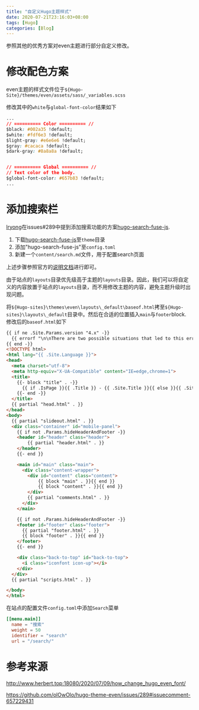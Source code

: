 ```yaml
---
title: "自定义Hugo主题样式"
date: 2020-07-21T23:16:03+08:00
tags: [Hugo]
categories: [Blog] 
---
```


参照其他的优秀方案对even主题进行部分自定义修改。

<!-- more -->

# 修改配色方案

even主题的样式文件位于`${Hugo-Site}/themes/even/assets/sass/_variables.scss`

修改其中的`white`与`global-font-color`结果如下

```css
...
// ========== Color ========== //
$black: #002a35 !default;
$white: #fdf6e3 !default;
$light-gray: #e6e6e6 !default;
$gray: #cacaca !default;
$dark-gray: #8a8a8a !default;


// ========== Global ========== //
// Text color of the body.
$global-font-color: #657b83 !default;
...
```

# 添加搜索栏

[lryong](https://github.com/lryong)在issues#289中提到添加搜索功能的方案[hugo-search-fuse-js](https://github.com/kaushalmodi/hugo-search-fuse-js).

1. 下载[hugo-search-fuse-js](https://github.com/kaushalmodi/hugo-search-fuse-js)至`theme`目录
2. 添加"hugo-search-fuse-js"至`config.toml`
3. 新建一个`content/search.md`文件，用于配置search页面

上述步骤参照官方的[说明文档](https://github.com/kaushalmodi/hugo-search-fuse-js)进行即可。

由于站点的`layouts`目录优先级高于主题的`layouts`目录。因此，我们可以将自定义的内容放置于站点的`layouts`目录，而不用修改主题的内容，避免主题升级时出现问题。

将`${Hugo-sites}\themes\even\layouts\_default\baseof.html`拷至`${Hugo-sites}\layouts\_default`目录中。然后在合适的位置插入`main`与`footer`block. 修改后的`baseof.html`如下

```html
{{ if ne .Site.Params.version "4.x" -}}
  {{ errorf "\n\nThere are two possible situations that led to this error:\n  1. You haven't copied the config.toml yet. See https://github.com/olOwOlo/hugo-theme-even#installation \n  2. You have an incompatible update. See https://github.com/olOwOlo/hugo-theme-even/blob/master/CHANGELOG.md#400-2018-11-06 \n\n有两种可能的情况会导致这个错误发生:\n  1. 你还没有复制 config.toml 参考 https://github.com/olOwOlo/hugo-theme-even/blob/master/README-zh.md#installation \n  2. 你进行了一次不兼容的更新 参考 https://github.com/olOwOlo/hugo-theme-even/blob/master/CHANGELOG.md#400-2018-11-06 \n" -}}
{{ end -}}
<!DOCTYPE html>
<html lang="{{ .Site.Language }}">
<head>
  <meta charset="utf-8">
  <meta http-equiv="X-UA-Compatible" content="IE=edge,chrome=1">
  <title>
    {{- block "title" . -}}
      {{ if .IsPage }}{{ .Title }} - {{ .Site.Title }}{{ else }}{{ .Site.Title }}{{ end }}
    {{- end -}}
  </title>
  {{ partial "head.html" . }}
</head>
<body>
  {{ partial "slideout.html" . }}
  <div class="container" id="mobile-panel">
    {{ if not .Params.hideHeaderAndFooter -}}
    <header id="header" class="header">
        {{ partial "header.html" . }}
    </header>
    {{- end }}

    <main id="main" class="main">
      <div class="content-wrapper">
        <div id="content" class="content">
            {{ block "main" . }}{{ end }}
			{{ block "content" . }}{{ end }}
        </div>
        {{ partial "comments.html" . }}
      </div>
    </main>

    {{ if not .Params.hideHeaderAndFooter -}}
    <footer id="footer" class="footer">
      {{ partial "footer.html" . }}
      {{ block "footer" . }}{{ end }}
    </footer>
    {{- end }}

    <div class="back-to-top" id="back-to-top">
      <i class="iconfont icon-up"></i>
    </div>
  </div>
  {{ partial "scripts.html" . }}

</body>
</html>
```

在站点的配置文件`config.toml`中添加`Search`菜单

```toml
[[menu.main]]
  name = "搜索"
  weight = 50
  identifier = "search"
  url = "/search/"
```



# 参考来源

http://www.herbert.top:18080/2020/07/09/how_change_hugo_even_font/

https://github.com/olOwOlo/hugo-theme-even/issues/289#issuecomment-657229431